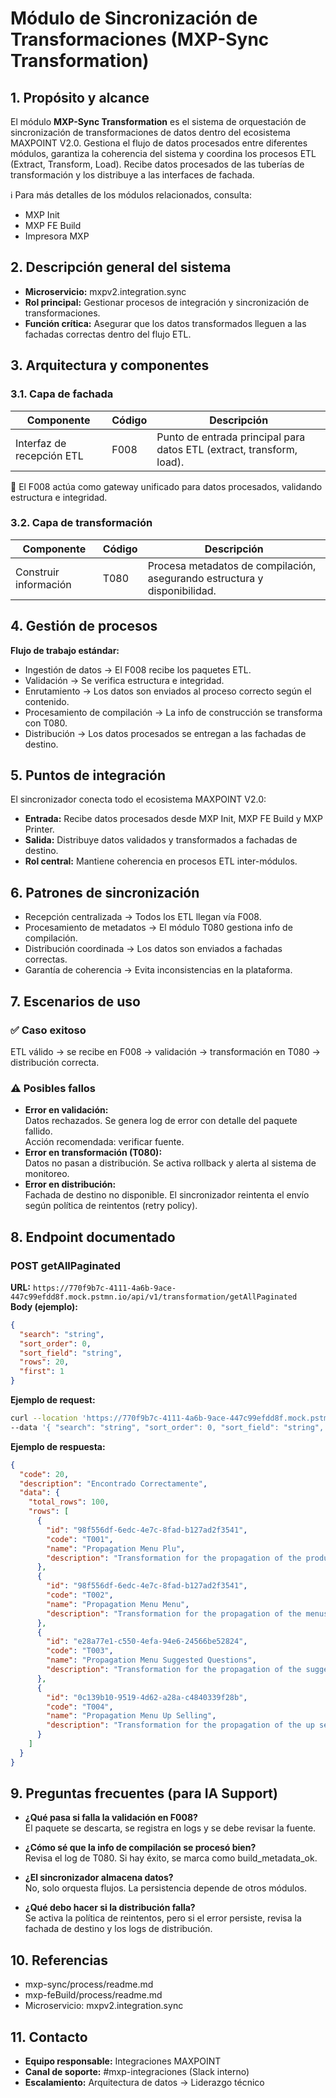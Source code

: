# Módulo de Sincronización de Transformaciones (MXP-Sync Transformation)

## 1. Propósito y alcance

El módulo **MXP-Sync Transformation** es el sistema de orquestación de sincronización de transformaciones de datos dentro del ecosistema MAXPOINT V2.0. Gestiona el flujo de datos procesados entre diferentes módulos, garantiza la coherencia del sistema y coordina los procesos ETL (Extract, Transform, Load). Recibe datos procesados de las tuberías de transformación y los distribuye a las interfaces de fachada.

ℹ️ Para más detalles de los módulos relacionados, consulta:
- MXP Init
- MXP FE Build
- Impresora MXP

## 2. Descripción general del sistema

- **Microservicio:** mxpv2.integration.sync
- **Rol principal:** Gestionar procesos de integración y sincronización de transformaciones.
- **Función crítica:** Asegurar que los datos transformados lleguen a las fachadas correctas dentro del flujo ETL.

## 3. Arquitectura y componentes

### 3.1. Capa de fachada

| Componente                  | Código | Descripción                                                        |
|-----------------------------|--------|--------------------------------------------------------------------|
| Interfaz de recepción ETL   | F008   | Punto de entrada principal para datos ETL (extract, transform, load). |

🔑 El F008 actúa como gateway unificado para datos procesados, validando estructura e integridad.

### 3.2. Capa de transformación

| Componente                | Código | Descripción                                               |
|---------------------------|--------|-----------------------------------------------------------|
| Construir información     | T080   | Procesa metadatos de compilación, asegurando estructura y disponibilidad. |

## 4. Gestión de procesos

**Flujo de trabajo estándar:**
- Ingestión de datos → El F008 recibe los paquetes ETL.
- Validación → Se verifica estructura e integridad.
- Enrutamiento → Los datos son enviados al proceso correcto según el contenido.
- Procesamiento de compilación → La info de construcción se transforma con T080.
- Distribución → Los datos procesados se entregan a las fachadas de destino.

## 5. Puntos de integración

El sincronizador conecta todo el ecosistema MAXPOINT V2.0:
- **Entrada:** Recibe datos procesados desde MXP Init, MXP FE Build y MXP Printer.
- **Salida:** Distribuye datos validados y transformados a fachadas de destino.
- **Rol central:** Mantiene coherencia en procesos ETL inter-módulos.

## 6. Patrones de sincronización

- Recepción centralizada → Todos los ETL llegan vía F008.
- Procesamiento de metadatos → El módulo T080 gestiona info de compilación.
- Distribución coordinada → Los datos son enviados a fachadas correctas.
- Garantía de coherencia → Evita inconsistencias en la plataforma.

## 7. Escenarios de uso

### ✅ Caso exitoso
ETL válido → se recibe en F008 → validación → transformación en T080 → distribución correcta.

### ⚠️ Posibles fallos
- **Error en validación:**  
  Datos rechazados. Se genera log de error con detalle del paquete fallido.  
  Acción recomendada: verificar fuente.
- **Error en transformación (T080):**  
  Datos no pasan a distribución. Se activa rollback y alerta al sistema de monitoreo.
- **Error en distribución:**  
  Fachada de destino no disponible. El sincronizador reintenta el envío según política de reintentos (retry policy).

## 8. Endpoint documentado

### POST getAllPaginated

**URL:** `https://770f9b7c-4111-4a6b-9ace-447c99efdd8f.mock.pstmn.io/api/v1/transformation/getAllPaginated`  
**Body (ejemplo):**
```json
{
  "search": "string",
  "sort_order": 0,
  "sort_field": "string",
  "rows": 20,
  "first": 1
}
```
**Ejemplo de request:**
```bash
curl --location 'https://770f9b7c-4111-4a6b-9ace-447c99efdd8f.mock.pstmn.io/api/v1/transformation/getAllPaginated' \
--data '{ "search": "string", "sort_order": 0, "sort_field": "string", "rows": 20, "first": 1 }'
```
**Ejemplo de respuesta:**
```json
{
  "code": 20,
  "description": "Encontrado Correctamente",
  "data": {
    "total_rows": 100,
    "rows": [
      {
        "id": "98f556df-6edc-4e7c-8fad-b127ad2f3541",
        "code": "T001",
        "name": "Propagation Menu Plu",
        "description": "Transformation for the propagation of the products"
      },
      {
        "id": "98f556df-6edc-4e7c-8fad-b127ad2f3541",
        "code": "T002",
        "name": "Propagation Menu Menu",
        "description": "Transformation for the propagation of the menus"
      },
      {
        "id": "e28a77e1-c550-4efa-94e6-24566be52824",
        "code": "T003",
        "name": "Propagation Menu Suggested Questions",
        "description": "Transformation for the propagation of the suggested questions"
      },
      {
        "id": "0c139b10-9519-4d62-a28a-c4840339f28b",
        "code": "T004",
        "name": "Propagation Menu Up Selling",
        "description": "Transformation for the propagation of the up sellings"
      }
    ]
  }
}
```

## 9. Preguntas frecuentes (para IA Support)

- **¿Qué pasa si falla la validación en F008?**  
  El paquete se descarta, se registra en logs y se debe revisar la fuente.

- **¿Cómo sé que la info de compilación se procesó bien?**  
  Revisa el log de T080. Si hay éxito, se marca como build_metadata_ok.

- **¿El sincronizador almacena datos?**  
  No, solo orquesta flujos. La persistencia depende de otros módulos.

- **¿Qué debo hacer si la distribución falla?**  
  Se activa la política de reintentos, pero si el error persiste, revisa la fachada de destino y los logs de distribución.

## 10. Referencias

- mxp-sync/process/readme.md 
- mxp-feBuild/process/readme.md 
- Microservicio: mxpv2.integration.sync

## 11. Contacto

- **Equipo responsable:** Integraciones MAXPOINT
- **Canal de soporte:** #mxp-integraciones (Slack interno)
- **Escalamiento:** Arquitectura de datos → Liderazgo técnico